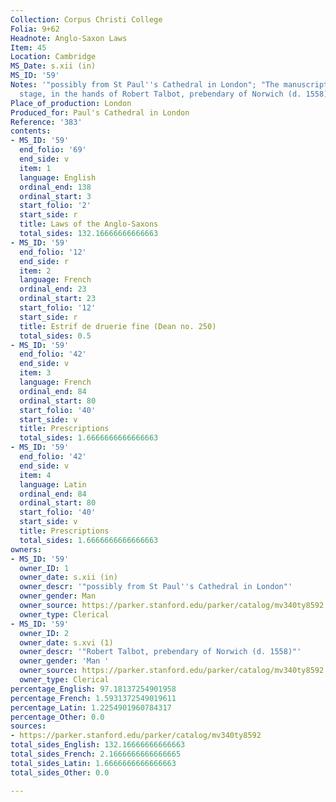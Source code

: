 ```yaml
---
Collection: Corpus Christi College
Folia: 9+62
Headnote: Anglo-Saxon Laws
Item: 45
Location: Cambridge
MS_Date: s.xii (in)
MS_ID: '59'
Notes: '"possibly from St Paul''s Cathedral in London"; "The manuscript was, at some
  stage, in the hands of Robert Talbot, prebendary of Norwich (d. 1558)"'
Place_of_production: London
Produced_for: Paul's Cathedral in London
Reference: '383'
contents:
- MS_ID: '59'
  end_folio: '69'
  end_side: v
  item: 1
  language: English
  ordinal_end: 138
  ordinal_start: 3
  start_folio: '2'
  start_side: r
  title: Laws of the Anglo-Saxons
  total_sides: 132.16666666666663
- MS_ID: '59'
  end_folio: '12'
  end_side: r
  item: 2
  language: French
  ordinal_end: 23
  ordinal_start: 23
  start_folio: '12'
  start_side: r
  title: Estrif de druerie fine (Dean no. 250)
  total_sides: 0.5
- MS_ID: '59'
  end_folio: '42'
  end_side: v
  item: 3
  language: French
  ordinal_end: 84
  ordinal_start: 80
  start_folio: '40'
  start_side: v
  title: Prescriptions
  total_sides: 1.6666666666666663
- MS_ID: '59'
  end_folio: '42'
  end_side: v
  item: 4
  language: Latin
  ordinal_end: 84
  ordinal_start: 80
  start_folio: '40'
  start_side: v
  title: Prescriptions
  total_sides: 1.6666666666666663
owners:
- MS_ID: '59'
  owner_ID: 1
  owner_date: s.xii (in)
  owner_descr: '"possibly from St Paul''s Cathedral in London"'
  owner_gender: Man
  owner_source: https://parker.stanford.edu/parker/catalog/mv340ty8592
  owner_type: Clerical
- MS_ID: '59'
  owner_ID: 2
  owner_date: s.xvi (1)
  owner_descr: '"Robert Talbot, prebendary of Norwich (d. 1558)"'
  owner_gender: 'Man '
  owner_source: https://parker.stanford.edu/parker/catalog/mv340ty8592
  owner_type: Clerical
percentage_English: 97.18137254901958
percentage_French: 1.5931372549019611
percentage_Latin: 1.2254901960784317
percentage_Other: 0.0
sources:
- https://parker.stanford.edu/parker/catalog/mv340ty8592
total_sides_English: 132.16666666666663
total_sides_French: 2.1666666666666665
total_sides_Latin: 1.6666666666666663
total_sides_Other: 0.0

---
```

